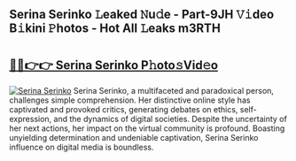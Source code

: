 ## Serina Serinko 𝙻eaked 𝙽u𝚍e - Part-9JH 𝚅𝚒deo B𝚒kini 𝙿hotos - Hot All 𝙻eaks m3RTH

# <h2><a href="http://ld3vf6.urlbe.top/?page=Serina+Serinko">🔗🔗👉👉 Serina Serinko P𝚑oto𝚜Vid𝚎o</a></h2>

[![Serina Serinko](https://i.imgur.com/eBuTRDB.gif)](http://ld3vf6.urlbe.top/?page=Serina+Serinko)
Serina Serinko, a multifaceted and paradoxical person, challenges simple comprehension. Her distinctive online style has captivated and provoked critics, generating debates on ethics, self-expression, and the dynamics of digital societies. Despite the uncertainty of her next actions, her impact on the virtual community is profound. Boasting unyielding determination and undeniable captivation, Serina Serinko influence on digital media is boundless.
